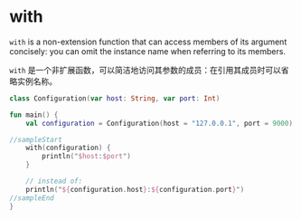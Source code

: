 # with

`with` is a non-extension function that can access members of its argument concisely: you can omit the instance name
when referring to its members.

`with` 是一个非扩展函数，可以简洁地访问其参数的成员：在引用其成员时可以省略实例名称。

```kotlin
class Configuration(var host: String, var port: Int)

fun main() {
    val configuration = Configuration(host = "127.0.0.1", port = 9000)

//sampleStart
    with(configuration) {
        println("$host:$port")
    }

    // instead of:
    println("${configuration.host}:${configuration.port}")
//sampleEnd
}
```
